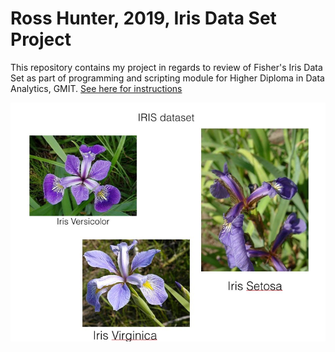# Ross Hunter, 2019, Iris Data Set Project

This repository contains my project in regards to review of Fisher's Iris Data Set as part of programming and scripting module for Higher Diploma in Data Analytics, GMIT.
[See here for instructions](https://github.com/ianmcloughlin/project-pands/raw/master/project.pdf)





![](Iris-image.PNG)

